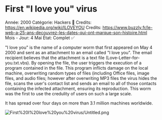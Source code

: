 # First "I love you" virus

Année: 2000
Catégorie: Hackers 👾
Credits: https://en.wikipedia.org/wiki/ILOVEYOU
Credits: https://www.buzzly.fr/le-web-a-25-ans-decouvrez-les-dates-qui-ont-marque-son-histoire.html
Mois - Jour: 4 Mai
État: Complet ✅

"I love you" is the name of a computer worm that first appeared on May 4 2000 and sent as an attachment to an email called "I love you". The email recipient believes that the attachment is a text file (Love-Letter-for-you.txt.vbs). By opening the file, the user triggers the execution of a program contained in the file. This program inflicts damage on the local machine, overwriting random types of files (including Office files, image files, and audio files; however after overwriting MP3 files the virus hides the file, scans the user's contact list and sends an email to all of those contacts containing the infected attachment, ensuring its reproduction. This worm was the first to use the credulity of users on such a large scale.

It has spread over four days on more than 3.1 million machines worldwide.

![First%20I%20love%20you%20virus/Untitled.png](First%20I%20love%20you%20virus/Untitled.png)